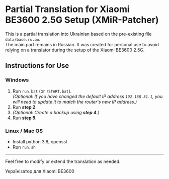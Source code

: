 # Partial Translation for Xiaomi BE3600 2.5G Setup (XMiR-Patcher)

This is a partial translation into Ukrainian based on the pre-existing file `data/base.ru.po`.  
The main part remains in Russian. It was created for personal use to avoid relying on a translator during the setup of the Xiaomi BE3600 2.5G.

## Instructions for Use
### Windows
1. Run `run.bat` (or `!START.bat`).  
   *(Optional: If you have changed the default IP address `192.168.31.1`, you will need to update it to match the router's new IP address.)*
2. Run **step 2**.
3. *(Optional: Create a backup using **step 4**.)*
4. Run **step 5**.

### Linux / Mac OS

* Install python 3.8, openssl
* Run `run.sh`

---

Feel free to modify or extend the translation as needed.

Українізатор для Xiaomi BE3600
